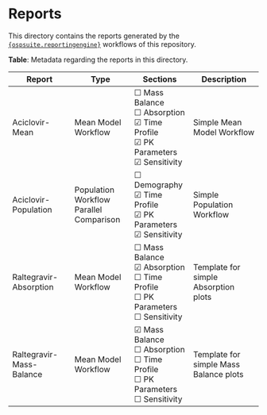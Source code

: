 # Reports

This directory contains the reports generated by the [`{ospsuite.reportingengine}`](https://www.open-systems-pharmacology.org/OSPSuite.ReportingEngine) workflows of this repository.

__Table__: Metadata regarding the reports in this directory.

|Report | Type | Sections | Description |
|-------|------|----------|-------------|
|Aciclovir-Mean| Mean Model Workflow | &#9744; Mass Balance<br>&#9744; Absorption <br>&#9745; Time Profile<br>&#9745; PK Parameters<br> &#9745; Sensitivity| Simple Mean Model Workflow|
|Aciclovir-Population| Population Workflow<br>Parallel Comparison | &#9744; Demography<br>&#9745; Time Profile<br>&#9745; PK Parameters<br> &#9745; Sensitivity| Simple Population Workflow|
|Raltegravir-Absorption| Mean Model Workflow | &#9744; Mass Balance<br>&#9745; Absorption <br>&#9744; Time Profile<br>&#9744; PK Parameters<br> &#9744; Sensitivity| Template for simple Absorption plots|
|Raltegravir-Mass-Balance| Mean Model Workflow | &#9745; Mass Balance<br>&#9744; Absorption <br>&#9744; Time Profile<br>&#9744; PK Parameters<br> &#9744; Sensitivity| Template for simple Mass Balance plots|

